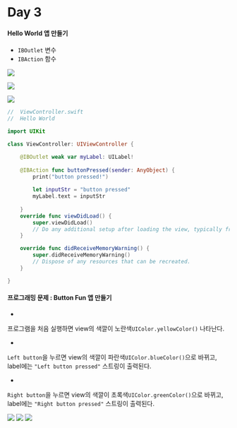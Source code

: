 # Day 3

#### Hello World 앱 만들기
 
 * `IBOutlet` 변수
 * `IBAction` 함수


 
 ![](HelloWorld01.png) 
 
 ![](HelloWorld02.png)


![](HelloWorld03.png)
```Swift
//  ViewController.swift
//  Hello World

import UIKit

class ViewController: UIViewController {

    @IBOutlet weak var myLabel: UILabel!
    
    @IBAction func buttonPressed(sender: AnyObject) {
        print("button pressed!")
        
        let inputStr = "button pressed"
        myLabel.text = inputStr
    
    }
    override func viewDidLoad() {
        super.viewDidLoad()
        // Do any additional setup after loading the view, typically from a nib.
    }

    override func didReceiveMemoryWarning() {
        super.didReceiveMemoryWarning()
        // Dispose of any resources that can be recreated.
    }

}
```

#### 프로그래밍 문제 : Button Fun 앱 만들기

* 
프로그램을 처음 실행하면 view의 색깔이 노란색`UIColor.yellowColor()` 나타난다. 

* 
`Left button`을 누르면 view의 색깔이 파란색`UIColor.blueColor()`으로 바뀌고, label에는 `"Left button pressed"` 스트링이 출력된다.

* 
`Right button`을 누르면 view의 색깔이 초록색`UIColor.greenColor()`으로 바뀌고, label에는 `"Right button pressed"` 스트링이 출력된다.

![](btnFun01.png) ![](btnFun02.png) ![](btnFun03.png)

